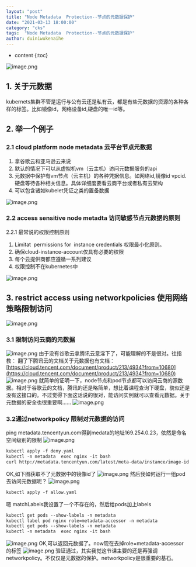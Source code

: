 ```yaml
---
layout: "post"
title: "Node Metadata  Protection--节点的元数据保护"
date: "2021-03-13 18:00:00"
category: "cks"
tags:  "Node Metadata  Protection--节点的元数据保护"
author: duiniwukenaihe
---
```

* content
{:toc}

![image.png](https://cdn.nlark.com/yuque/0/2021/png/2505271/1615602337342-4bff4851-aa6d-43dd-b3d7-8445c22ca29c.png#align=left&display=inline&height=291&margin=%5Bobject%20Object%5D&name=image.png&originHeight=582&originWidth=1129&size=451386&status=done&style=none&width=564.5)
## 1. 关于元数据
kubernets集群不管是运行与公有云还是私有云，都是有些元数据的资源的各种各样的标签。比如镜像id，网络设备id,硬盘的唯一id等。
## 2. 举一个例子
### 2.1 cloud platform node metadata   云平台节点元数据

1. 拿谷歌云和亚马逊云来说
1. 默认的情况下可以从虚拟机vm（云主机）访问元数据服务的api
1. 元数据中保护有vm节点（云主机）的各种凭据信息。如网络id,镜像id  vpcid.硬盘等待各种相关信息。具体详细度要看云商平台或者私有云架构
1. 可以包含诸如kubelet凭证之类的置备数据

![image.png](https://cdn.nlark.com/yuque/0/2021/png/2505271/1615602388327-1cb7dfaf-0e9e-47b5-a782-fec682a529f6.png#align=left&display=inline&height=290&margin=%5Bobject%20Object%5D&name=image.png&originHeight=579&originWidth=1123&size=203486&status=done&style=none&width=561.5)
### 2.2 access sensitive node metadta    访问敏感节点元数据的原则


2.2.1 最常说的权限控制原则

1.  Limitat  permissions for  instance credentials  权限最小化原则。
1. 确保cloud-instance-account仅具有必要的权限
1. 每个云提供商都应遵循一系列建议
1. 权限控制不在kubernetes中



![image.png](https://cdn.nlark.com/yuque/0/2021/png/2505271/1611198527011-965bfcc7-f496-4003-a563-241db654b944.png#align=left&display=inline&height=546&margin=%5Bobject%20Object%5D&name=image.png&originHeight=546&originWidth=985&size=127643&status=done&style=none&width=985)
## 3. restrict access using networkpolicies 使用网络策略限制访问
![image.png](https://cdn.nlark.com/yuque/0/2021/png/2505271/1615602533546-31982bdd-564f-441a-a432-7ff9bcd80cbf.png#align=left&display=inline&height=292&margin=%5Bobject%20Object%5D&name=image.png&originHeight=584&originWidth=1124&size=218635&status=done&style=none&width=562)


### 3.1 限制访问云商的元数据
![image.png](https://cdn.nlark.com/yuque/0/2021/png/2505271/1611198848485-76d6a1e3-be3e-493c-a4f9-6c4f9a3f9b33.png#align=left&display=inline&height=530&margin=%5Bobject%20Object%5D&name=image.png&originHeight=530&originWidth=1037&size=100777&status=done&style=none&width=1037)
由于没有谷歌云拿腾讯云意淫下了，可能理解的不是很对。往指教：
翻了下腾讯云的文档关于元数据也有文档：[https://cloud.tencent.com/document/product/213/4934?from=10680](https://cloud.tencent.com/document/product/213/4934?from=10680)
![image.png](https://cdn.nlark.com/yuque/0/2021/png/2505271/1615604076329-124aab84-b2aa-45b8-b99d-3bc7c3c4a1c4.png#align=left&display=inline&height=86&margin=%5Bobject%20Object%5D&name=image.png&originHeight=172&originWidth=1435&size=30892&status=done&style=none&width=717.5)
就简单的证明一下，node节点和pod节点都可以访问云商的源数据。相对于谷歌云的文档，腾讯的还是略简单，想比着课程查询下硬盘，貌似还是没有这接口的。不过觉得下面这话说的很对，能访问实例就可以查看元数据。关于元数据的安全也很重要啊......
![image.png](https://cdn.nlark.com/yuque/0/2021/png/2505271/1615604226553-c61c9b4b-5701-4b13-b6e5-abfad67ebe13.png#align=left&display=inline&height=102&margin=%5Bobject%20Object%5D&name=image.png&originHeight=203&originWidth=760&size=18526&status=done&style=none&width=380)
### 3.2通过networkpolicy 限制对元数据的访问
ping metadata.tencentyun.com得到medata的地址169.254.0.23，依然是命名空间级别的限制
![image.png](https://cdn.nlark.com/yuque/0/2021/png/2505271/1615604658950-f9b23606-0243-4a66-838c-c3a59e930ea7.png#align=left&display=inline&height=194&margin=%5Bobject%20Object%5D&name=image.png&originHeight=388&originWidth=701&size=21322&status=done&style=none&width=350.5)
```html
kubectl apply -f deny.yaml
kubectl -n metadata  exec nginx -it bash
curl http://metadata.tencentyun.com/latest/meta-data/instance/image-id
```
OK,如下图获取不了元数据中的镜像id了
![image.png](https://cdn.nlark.com/yuque/0/2021/png/2505271/1615604707387-06c049ce-39b4-4329-ae88-8d5adef69587.png#align=left&display=inline&height=75&margin=%5Bobject%20Object%5D&name=image.png&originHeight=149&originWidth=1267&size=22863&status=done&style=none&width=633.5)
然后我如何运行一组pod去访问元数据呢？
![image.png](https://cdn.nlark.com/yuque/0/2021/png/2505271/1615605242804-40fd4639-10de-40aa-977a-971b153d04fb.png#align=left&display=inline&height=218&margin=%5Bobject%20Object%5D&name=image.png&originHeight=436&originWidth=924&size=27125&status=done&style=none&width=462)
```html
kubectl apply -f allow.yaml
```
嗯 matchLabels我设置了一个不存在的，然后给pods加上labels
```html
kubectl get pods --show-labels -n metadata
kubectl label pod nginx role=metadata-accessor -n metadata
kubectl get pods --show-labels -n metadata
kubectl -n metadata  exec nginx -it bash
```
![image.png](https://cdn.nlark.com/yuque/0/2021/png/2505271/1615605679547-6dc6b7f8-b416-497d-89fa-0d4725dcfd45.png#align=left&display=inline&height=202&margin=%5Bobject%20Object%5D&name=image.png&originHeight=403&originWidth=1353&size=67371&status=done&style=none&width=676.5)
OK,可以返回元数据了。now现在去掉role=metadata-accessor 的标签
![image.png](https://cdn.nlark.com/yuque/0/2021/png/2505271/1615605877950-b7482970-14e7-4af9-bbbe-8c44265c37d7.png#align=left&display=inline&height=86&margin=%5Bobject%20Object%5D&name=image.png&originHeight=172&originWidth=1276&size=26426&status=done&style=none&width=638)
验证通过，其实我觉这节课主要的还是再强调networkpolicy。不仅仅是元数据的保护。networkpolicy是很重要的基石。




